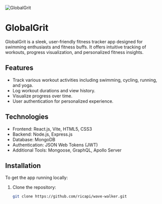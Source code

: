 ![GlobalGrit](https://img.shields.io/badge/GlobalGrit-Fitness%20for%20All-%2340C463)

# GlobalGrit

GlobalGrit is a sleek, user-friendly fitness tracker app designed for swimming enthusiasts and fitness buffs. It offers intuitive tracking of workouts, progress visualization, and personalized fitness insights.

## Features

- Track various workout activities including swimming, cycling, running, and yoga.
- Log workout durations and view history.
- Visualize progress over time.
- User authentication for personalized experience.

## Technologies

- Frontend: React.js, Vite, HTML5, CSS3
- Backend: Node.js, Express.js
- Database: MongoDB
- Authentication: JSON Web Tokens (JWT)
- Additional Tools: Mongoose, GraphQL, Apollo Server

## Installation

To get the app running locally:

1. Clone the repository:
   ```bash
   git clone https://github.com/ricapi/wave-walker.git
